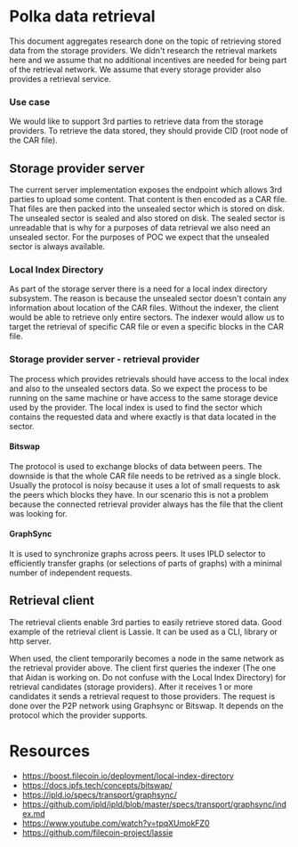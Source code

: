 # Polka data retrieval

This document aggregates research done on the topic of retrieving stored data
from the storage providers. We didn't research the retrieval markets here and we
assume that no additional incentives are needed for being part of the retrieval
network. We assume that every storage provider also provides a retrieval
service.

### Use case

We would like to support 3rd parties to retrieve data from the storage
providers. To retrieve the data stored, they should provide CID (root node of
the CAR file).

## Storage provider server

The current server implementation exposes the endpoint which allows 3rd parties
to upload some content. That content is then encoded as a CAR file. That files
are then packed into the unsealed sector which is stored on disk. The unsealed
sector is sealed and also stored on disk. The sealed sector is unreadable that
is why for a purposes of data retrieval we also need an unsealed sector. For the
purposes of POC we expect that the unsealed sector is always available.

### Local Index Directory

As part of the storage server there is a need for a local index directory
subsystem. The reason is because the unsealed sector doesn't contain any
information about location of the CAR files. Without the indexer, the client
would be able to retrieve only entire sectors. The indexer would allow us to
target the retrieval of specific CAR file or even a specific blocks in the CAR
file.

### Storage provider server - retrieval provider

The process which provides retrievals should have access to the local index and
also to the unsealed sectors data. So we expect the process to be running on the
same machine or have access to the same storage device used by the provider. The
local index is used to find the sector which contains the requested data and
where exactly is that data located in the sector.

#### Bitswap

The protocol is used to exchange blocks of data between peers. The downside is
that the whole CAR file needs to be retrived as a single block. Usually the
protocol is noisy because it uses a lot of small requests to ask the peers which
blocks they have. In our scenario this is not a problem because the connected
retrieval provider always has the file that the client was looking for.

#### GraphSync

It is used to synchronize graphs across peers. It uses IPLD selector to
efficiently transfer graphs (or selections of parts of graphs) with a minimal
number of independent requests.

## Retrieval client

The retrieval clients enable 3rd parties to easily retrieve stored data. Good
example of the retrieval client is Lassie. It can be used as a CLI, library or
http server.

When used, the client temporarily becomes a node in the same network as the
retrieval provider above. The client first queries the indexer (The one that
Aidan is working on. Do not confuse with the Local Index Directory) for
retrieval candidates (storage providers). After it receives 1 or more candidates
it sends a retrieval request to those providers. The request is done
over the P2P network using Graphsync or Bitswap. It depends on the protocol
which the provider supports.

# Resources

- https://boost.filecoin.io/deployment/local-index-directory
- https://docs.ipfs.tech/concepts/bitswap/
- https://ipld.io/specs/transport/graphsync/
- https://github.com/ipld/ipld/blob/master/specs/transport/graphsync/index.md
- https://www.youtube.com/watch?v=tpqXUmokFZ0
- https://github.com/filecoin-project/lassie
